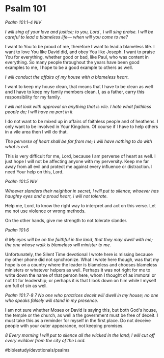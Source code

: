 # Psalm 101
*Psalm 101:1-4 NIV*

*I will sing of your love and justice; to you, Lord , I will sing praise. I will be careful to lead a blameless life— when will you come to me?*

I want to You to be proud of me, therefore I want to lead a blameless life. I want to love You like David did, and obey You like Joseph.
I want to praise You for everything, whether good or bad, like Paul, who was content in everything. So many people throughout the years have been good examples to me, I hope to be a good example to others as well.

*I will conduct the affairs of my house with a blameless heart.*

I want to keep my house clean, that means that I have to be clean as well and I have to keep my family members clean.
I, as a father, carry this responsibility for my family.

*I will not look with approval on anything that is vile. I hate what faithless people do; I will have no part in it.*

I do not want to be mixed up in affairs of faithless people and of heathens. I only want to be involved in Your Kingdom.
Of course if I have to help others in a vile area then I will do that.

*The perverse of heart shall be far from me; I will have nothing to do with what is evil.*

This is very difficult for me, Lord, because I am perverse of heart as well. I just hope I will not be affecting anyone with my perversity.
Keep me far away from all evil and protect me against every influence or distraction.
I need Your help on this, Lord.

*Psalm 101:5 NIV*

*Whoever slanders their neighbor in secret, I will put to silence; whoever has haughty eyes and a proud heart, I will not tolerate.*

Help me, Lord, to know the right way to interpret and act on this verse. Let me not use violence or wrong methods.

On the other hands, give me strength to not tolerate slander.

*Psalm 101:6*

*6 My eyes will be on the faithful in the land,*
*that they may dwell with me;*
*the one whose walk is blameless*
*will minister to me.*

Unfortunately, the Silent Time devotional I wrote here is missing because my other phone did not synchronize. What I wrote here though, was that my hope is on a country where the leader is blameless and chooses blameless ministers or whatever helpers as well.
Perhaps it was not right for me to write down the name of that person here, whom I thought of as immoral or not fit for leadership; or perhaps it is that I look down on him while I myself am full of sin as well.
 
 
*Psalm 101:7-8*
*7 No one who practices deceit*
*will dwell in my house;*
*no one who speaks falsely*
*will stand in my presence.*
 

I am not sure whether Moses or David is saying this, but both God's house, the temple or the church, as well a the government must be free of deceit.
I must take this as a reminder for myself in the first place. Do not deceive people with your outer appearance, not keeping promises.
 
*8 Every morning I will put to silence*
*all the wicked in the land;*
*I will cut off every evildoer*
*from the city of the Lord.*

#biblestudy/devotionals/psalms